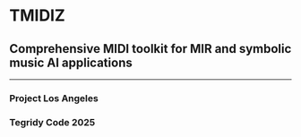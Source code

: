 # TMIDIZ
## Comprehensive MIDI toolkit for MIR and symbolic music AI applications

***

### Project Los Angeles
### Tegridy Code 2025
